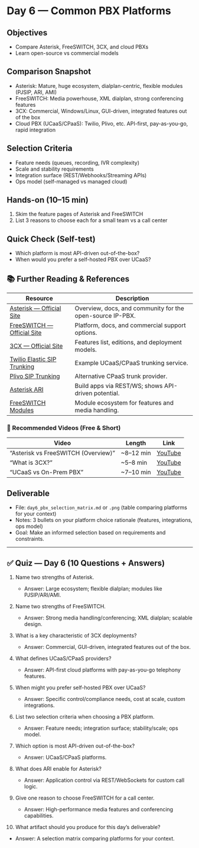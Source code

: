 # Day 6 — Common PBX Platforms

## Objectives
- Compare Asterisk, FreeSWITCH, 3CX, and cloud PBXs
- Learn open-source vs commercial models

## Comparison Snapshot
- Asterisk: Mature, huge ecosystem, dialplan-centric, flexible modules (PJSIP, ARI, AMI)
- FreeSWITCH: Media powerhouse, XML dialplan, strong conferencing features
- 3CX: Commercial, Windows/Linux, GUI-driven, integrated features out of the box
- Cloud PBX (UCaaS/CPaaS): Twilio, Plivo, etc. API-first, pay-as-you-go, rapid integration

## Selection Criteria
- Feature needs (queues, recording, IVR complexity)
- Scale and stability requirements
- Integration surface (REST/Webhooks/Streaming APIs)
- Ops model (self-managed vs managed cloud)

## Hands-on (10–15 min)
1) Skim the feature pages of Asterisk and FreeSWITCH
2) List 3 reasons to choose each for a small team vs a call center

## Quick Check (Self-test)
- Which platform is most API-driven out-of-the-box?
- When would you prefer a self-hosted PBX over UCaaS?

## 📚 Further Reading & References

| Resource | Description |
|---|---|
| [Asterisk — Official Site](https://www.asterisk.org) | Overview, docs, and community for the open-source IP-PBX. |
| [FreeSWITCH — Official Site](https://freeswitch.com) | Platform, docs, and commercial support options. |
| [3CX — Official Site](https://www.3cx.com) | Features list, editions, and deployment models. |
| [Twilio Elastic SIP Trunking](https://www.twilio.com/voice/sip-trunking) | Example UCaaS/CPaaS trunking service. |
| [Plivo SIP Trunking](https://www.plivo.com/sip-trunking/) | Alternative CPaaS trunk provider. |
| [Asterisk ARI](https://wiki.asterisk.org/wiki/display/AST/Asterisk+13+Application+Resource+Interface) | Build apps via REST/WS; shows API-driven potential. |
| [FreeSWITCH Modules](https://developer.signalwire.com/freeswitch/FreeSWITCH-Explained/Modules/) | Module ecosystem for features and media handling. |

### 🎥 Recommended Videos (Free & Short)

| Video | Length | Link |
|---|---|---|
| “Asterisk vs FreeSWITCH (Overview)” | ~8–12 min | [YouTube](https://www.youtube.com/results?search_query=Asterisk+vs+FreeSWITCH) |
| “What is 3CX?” | ~5–8 min | [YouTube](https://www.youtube.com/results?search_query=What+is+3CX) |
| “UCaaS vs On-Prem PBX” | ~7–10 min | [YouTube](https://www.youtube.com/results?search_query=UCaaS+vs+on+prem+PBX) |

## Deliverable
- File: `day6_pbx_selection_matrix.md` or `.png` (table comparing platforms for your context)
- Notes: 3 bullets on your platform choice rationale (features, integrations, ops model)
- Goal: Make an informed selection based on requirements and constraints.

---

## ✅ Quiz — Day 6 (10 Questions + Answers)

1) Name two strengths of Asterisk.
   - Answer: Large ecosystem; flexible dialplan; modules like PJSIP/ARI/AMI.

2) Name two strengths of FreeSWITCH.
   - Answer: Strong media handling/conferencing; XML dialplan; scalable design.

3) What is a key characteristic of 3CX deployments?
   - Answer: Commercial, GUI-driven, integrated features out of the box.

4) What defines UCaaS/CPaaS providers?
   - Answer: API-first cloud platforms with pay-as-you-go telephony features.

5) When might you prefer self-hosted PBX over UCaaS?
   - Answer: Specific control/compliance needs, cost at scale, custom integrations.

6) List two selection criteria when choosing a PBX platform.
   - Answer: Feature needs; integration surface; stability/scale; ops model.

7) Which option is most API-driven out-of-the-box?
   - Answer: UCaaS/CPaaS platforms.

8) What does ARI enable for Asterisk?
   - Answer: Application control via REST/WebSockets for custom call logic.

9) Give one reason to choose FreeSWITCH for a call center.
   - Answer: High-performance media features and conferencing capabilities.

10) What artifact should you produce for this day’s deliverable?
   - Answer: A selection matrix comparing platforms for your context.
